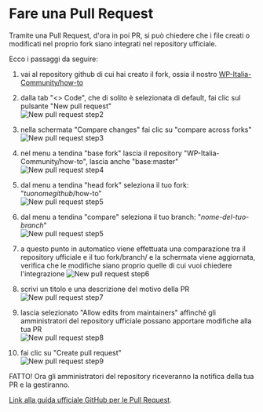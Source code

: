 
# Fare una Pull Request

Tramite una Pull Request, d'ora in poi PR, si può chiedere che i file creati o modificati nel proprio fork siano integrati nel repository ufficiale.

Ecco i passaggi da seguire:

1. vai al repository github di cui hai creato il fork, ossia il nostro [WP-Italia-Community/how-to](https://github.com/WP-Italia-Community/how-to)

1. dalla tab "<> Code", che di solito è selezionata di default, fai clic sul pulsante "New pull request"   
![New pull request step2](https://github.com/lidialab/how-to/blob/master/github/fare-pull-request/immagini/step2.png)

1. nella schermata "Compare changes" fai clic su "compare across forks"   
![New pull request step3](https://github.com/lidialab/how-to/blob/master/github/fare-pull-request/immagini/step3.png)

1. nel menu a tendina "base fork" lascia il repository "WP-Italia-Community/how-to", lascia anche "base:master"   
![New pull request step4](https://github.com/lidialab/how-to/blob/master/github/fare-pull-request/immagini/step4.png)

1. dal menu a tendina "head fork" seleziona il tuo fork: "_tuonomegithub_/how-to"   
![New pull request step5](https://github.com/lidialab/how-to/blob/master/github/fare-pull-request/immagini/step5.png)

1. dal menu a tendina "compare" seleziona il tuo branch: "_nome-del-tuo-branch_"   
![New pull request step5](https://github.com/lidialab/how-to/blob/guida-pull-request-con-branch/master/github/fare-pull-request/immagini/step55.png)

1. a questo punto in automatico viene effettuata una comparazione tra il repository ufficiale e il tuo fork/branch/ e la schermata viene aggiornata, verifica che le modifiche siano proprio quelle di cui vuoi chiedere l'integrazione
![New pull request step6](https://github.com/lidialab/how-to/blob/master/github/fare-pull-request/immagini/step6.png)

1. scrivi un titolo e una descrizione del motivo della PR   
![New pull request step7](https://github.com/lidialab/how-to/blob/master/github/fare-pull-request/immagini/step7.png)

1. lascia selezionato "Allow edits from maintainers" affinché gli amministratori del repository ufficiale possano apportare modifiche alla tua PR   
![New pull request step8](https://github.com/lidialab/how-to/blob/master/github/fare-pull-request/immagini/step8.png)

1. fai clic su "Create pull request"   
![New pull request step9](https://github.com/lidialab/how-to/blob/master/github/fare-pull-request/immagini/step9.png)


FATTO!
Ora gli amministratori del repository riceveranno la notifica della tua PR e la gestiranno.


[Link alla guida ufficiale GitHub per le Pull Request](https://help.github.com/articles/creating-a-pull-request-from-a-fork/).

